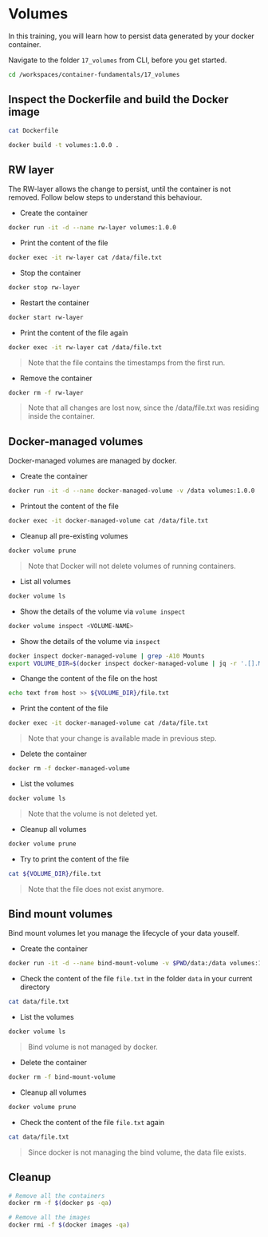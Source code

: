 # Volumes

In this training, you will learn how to persist data generated by your docker container.

Navigate to the folder `17_volumes` from CLI, before you get started.

```bash
cd /workspaces/container-fundamentals/17_volumes
```

## Inspect the Dockerfile and build the Docker image

```bash
cat Dockerfile
```

```bash
docker build -t volumes:1.0.0 .
```

## RW layer

The RW-layer allows the change to persist, until the container is not removed.
Follow below steps to understand this behaviour.

- Create the container

```bash
docker run -it -d --name rw-layer volumes:1.0.0
```

- Print the content of the file

```bash
docker exec -it rw-layer cat /data/file.txt
```

- Stop the container

```bash
docker stop rw-layer
```

- Restart the container

```bash
docker start rw-layer
```

- Print the content of the file again

```bash
docker exec -it rw-layer cat /data/file.txt
```

> Note that the file contains the timestamps from the first run.

- Remove the container

```bash
docker rm -f rw-layer
```

> Note that all changes are lost now, since the /data/file.txt was residing inside the container.

## Docker-managed volumes

Docker-managed volumes are managed by docker.

- Create the container

```bash
docker run -it -d --name docker-managed-volume -v /data volumes:1.0.0
```

- Printout the content of the file

```bash
docker exec -it docker-managed-volume cat /data/file.txt
```

- Cleanup all pre-existing volumes

```bash
docker volume prune
```

> Note that Docker will not delete volumes of running containers.

- List all volumes

```bash
docker volume ls
```

- Show the details of the volume via `volume inspect`

```bash
docker volume inspect <VOLUME-NAME>
```

- Show the details of the volume via `inspect`

```bash
docker inspect docker-managed-volume | grep -A10 Mounts
export VOLUME_DIR=$(docker inspect docker-managed-volume | jq -r '.[].Mounts[].Source')
```

- Change the content of the file on the host

```bash
echo text from host >> ${VOLUME_DIR}/file.txt
```

- Print the content of the file

```bash
docker exec -it docker-managed-volume cat /data/file.txt
```

> Note that your change is available made in previous step.

- Delete the container

```bash
docker rm -f docker-managed-volume
```

- List the volumes

```bash
docker volume ls
```

> Note that the volume is not deleted yet.

- Cleanup all volumes

```bash
docker volume prune
```

- Try to print the content of the file

```bash
cat ${VOLUME_DIR}/file.txt
```

> Note that the file does not exist anymore.

## Bind mount volumes

Bind mount volumes let you manage the lifecycle of your data youself.

- Create the container

```bash
docker run -it -d --name bind-mount-volume -v $PWD/data:/data volumes:1.0.0
```

- Check the content of the file `file.txt` in the folder `data` in your current directory

```bash
cat data/file.txt
```

- List the volumes

```bash
docker volume ls
```

> Bind volume is not managed by docker.

- Delete the container

```bash
docker rm -f bind-mount-volume
```

- Cleanup all volumes

```bash
docker volume prune
```

- Check the content of the file `file.txt` again

```bash
cat data/file.txt
```

> Since docker is not managing the bind volume, the data file exists.

## Cleanup

```bash
# Remove all the containers
docker rm -f $(docker ps -qa)

# Remove all the images
docker rmi -f $(docker images -qa)
```
